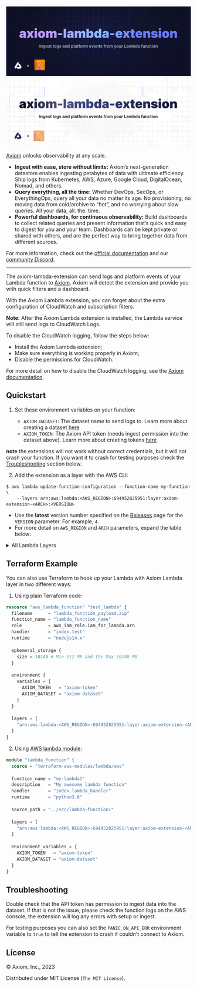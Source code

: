 ![axiom-lambda-extension: Ingest logs and platform events from your Lambda function](.github/workflows/images/banner-dark.svg#gh-dark-mode-only)
![axiom-lambda-extension: Ingest logs and platform events from your Lambda function](.github/workflows/images/banner-light.svg#gh-light-mode-only)

[Axiom](https://axiom.co) unlocks observability at any scale.

- **Ingest with ease, store without limits:** Axiom’s next-generation datastore
  enables ingesting petabytes of data with ultimate efficiency. Ship logs from
  Kubernetes, AWS, Azure, Google Cloud, DigitalOcean, Nomad, and others.
- **Query everything, all the time:** Whether DevOps, SecOps, or EverythingOps,
  query all your data no matter its age. No provisioning, no moving data from
  cold/archive to “hot”, and no worrying about slow queries. All your data, all.
  the. time.
- **Powerful dashboards, for continuous observability:** Build dashboards to
  collect related queries and present information that’s quick and easy to
  digest for you and your team. Dashboards can be kept private or shared with
  others, and are the perfect way to bring together data from different sources.

For more information, check out the [official documentation](https://axiom.co/docs)
and our [community Discord](https://axiom.co/discord).


---

The axiom-lambda-extension can send logs and platform events of your Lambda function to [Axiom](https://axiom.co/). Axiom will detect the extension and provide you with quick filters and a dashboard.

With the Axiom Lambda extension, you can forget about the extra configuration of CloudWatch and subscription filters.

**Note:** After the Axiom Lambda extension is installed, the Lambda service will still send logs to CloudWatch Logs. 

To disable the CloudWatch logging, follow the steps below:

* Install the Axiom Lambda extension;
* Make sure everything is working properly in Axiom;
* Disable the permissions for CloudWatch.

For more detail on how to disable the CloudWatch logging, see the [Axiom documentation](https://www.axiom.co/docs/send-data/lambda#disable-cloudwatch-logging).

## Quickstart

1. Set these environment variables on your function:

   - `AXIOM_DATASET`: The dataset name to send logs to. Learn more about creating a dataset [here](https://www.axiom.co/docs/reference/settings#dataset)
   - `AXIOM_TOKEN`: The Axiom API token (needs ingest permission into the dataset above). Learn more about creating tokens [here](https://www.axiom.co/docs/restapi/token#creating-an-access-token)

**note** the extensions will not work without correct credentials, but it will not crash your function. If you want it to crash for testing purposes
check the [Troubleshooting](#troubleshooting) section below.


2. Add the extension as a layer with the AWS CLI:

```shell
$ aws lambda update-function-configuration --function-name my-function \
    --layers arn:aws:lambda:<AWS_REGION>:694952825951:layer:axiom-extension-<ARCH>:<VERSION>
```
* Use the **latest** version number specified on the [Releases](https://github.com/axiomhq/axiom-lambda-extension/releases) page for the `VERSION` parameter. For example, `4`.
* For more detail on `AWS_REGION` and `ARCH` parameters, expand the table below:

<details>
<summary>
All Lambda Layers
</summary>

|  Region | arm64 | x86_64 |
|---------|--------|---------|
| us-west-1 | `arn:aws:lambda:us-west-1:694952825951:layer:axiom-extension-arm64:<VERSION>` |  `arn:aws:lambda:us-west-1:694952825951:layer:axiom-extension-x86_64:<VERSION>` |
| us-west-2  | `arn:aws:lambda:us-west-2:694952825951:layer:axiom-extension-arm64:<VERSION>` |  `arn:aws:lambda:us-west-2:694952825951:layer:axiom-extension-x86_64:<VERSION>` |
| us-east-1 | `arn:aws:lambda:us-east-1:694952825951:layer:axiom-extension-arm64:<VERSION>` | `arn:aws:lambda:us-east-1:694952825951:layer:axiom-extension-x86_64:<VERSION>` |
| us-east-2 | `arn:aws:lambda:us-east-2:694952825951:layer:axiom-extension-arm64:<VERSION>` |  `arn:aws:lambda:us-east-2:694952825951:layer:axiom-extension-x86_64:<VERSION>` |
| eu-west-1 | `arn:aws:lambda:eu-west-1:694952825951:layer:axiom-extension-arm64:<VERSION>` | `arn:aws:lambda:eu-west-1:694952825951:layer:axiom-extension-x86_64:<VERSION>` |
| eu-west-2 | `arn:aws:lambda:eu-west-2:694952825951:layer:axiom-extension-arm64:<VERSION>` |  `arn:aws:lambda:eu-west-2:694952825951:layer:axiom-extension-x86_64:<VERSION>` |
| eu-west-3  | `arn:aws:lambda:eu-west-3:694952825951:layer:axiom-extension-arm64:<VERSION>` |  `arn:aws:lambda:eu-west-3:694952825951:layer:axiom-extension-x86_64:<VERSION>` |
| eu-north-1 | `arn:aws:lambda:eu-north-1:694952825951:layer:axiom-extension-arm64:<VERSION>` | `arn:aws:lambda:eu-north-1:694952825951:layer:axiom-extension-x86_64:<VERSION>` |
| eu-central-1 | `arn:aws:lambda:eu-central-1:694952825951:layer:axiom-extension-arm64:<VERSION>` |  `arn:aws:lambda:eu-central-1:694952825951:layer:axiom-extension-x86_64:<VERSION>` |
| ca-central-1 | `arn:aws:lambda:ca-central-1:694952825951:layer:axiom-extension-arm64:<VERSION>` | `arn:aws:lambda:ca-central-1:694952825951:layer:axiom-extension-x86_64:<VERSION>` |
| sa-east-1 | `arn:aws:lambda:sa-east-1:694952825951:layer:axiom-extension-arm64:<VERSION>` |  `arn:aws:lambda:sa-east-1:694952825951:layer:axiom-extension-x86_64:<VERSION>` |
| ap-south-1  | `arn:aws:lambda:ap-south-1:694952825951:layer:axiom-extension-arm64:<VERSION>` |  `arn:aws:lambda:ap-south-1:694952825951:layer:axiom-extension-x86_64:<VERSION>` |
| ap-southeast-1 | `arn:aws:lambda:ap-southeast-1:694952825951:layer:axiom-extension-arm64:<VERSION>` | `arn:aws:lambda:ap-southeast-1:694952825951:layer:axiom-extension-x86_64:<VERSION>` |
| ap-southeast-2 | `arn:aws:lambda:ap-southeast-2:694952825951:layer:axiom-extension-arm64:<VERSION>` |  `arn:aws:lambda:ap-southeast-2:694952825951:layer:axiom-extension-x86_64:<VERSION>` |
| ap-northeast-1 | `arn:aws:lambda:ap-northeast-1:694952825951:layer:axiom-extension-arm64:<VERSION>` | `arn:aws:lambda:ap-northeast-1:694952825951:layer:axiom-extension-x86_64:<VERSION>` |
| ap-northeast-2 | `arn:aws:lambda:ap-northeast-2:694952825951:layer:axiom-extension-arm64:<VERSION>` |  `arn:aws:lambda:ap-northeast-2:694952825951:layer:axiom-extension-x86_64:<VERSION>` |
| ap-northeast-3  | `arn:aws:lambda:ap-northeast-3:694952825951:layer:axiom-extension-arm64:<VERSION>` |  `arn:aws:lambda:ap-northeast-3:694952825951:layer:axiom-extension-x86_64:<VERSION>` |
</details>


## Terraform Example

You can also use Terraform to hook up your Lambda with Axiom Lambda layer in two different ways:

1. Using plain Terraform code:
```tf
resource "aws_lambda_function" "test_lambda" {
  filename      = "lambda_function_payload.zip"
  function_name = "lambda_function_name"
  role          = aws_iam_role.iam_for_lambda.arn
  handler       = "index.test"
  runtime       = "nodejs14.x"

  ephemeral_storage {
    size = 10240 # Min 512 MB and the Max 10240 MB
  }

  environment {
    variables = {
      AXIOM_TOKEN   = "axiom-token"
      AXIOM_DATASET = "axiom-dataset"
    }
  }

  layers = [
    "arn:aws:lambda:<AWS_REGION>:694952825951:layer:axiom-extension-<ARCH>:<VERSION>"
  ]
}
```

2. Using [AWS lambda module](https://registry.terraform.io/modules/terraform-aws-modules/lambda/aws/latest):
```tf
module "lambda_function" {
  source = "terraform-aws-modules/lambda/aws"

  function_name = "my-lambda1"
  description   = "My awesome lambda function"
  handler       = "index.lambda_handler"
  runtime       = "python3.8"

  source_path = "../src/lambda-function1"

  layers = [
    "arn:aws:lambda:<AWS_REGION>:694952825951:layer:axiom-extension-<ARCH>:<VERSION>"
  ]

  environment_variables = {
    AXIOM_TOKEN   = "axiom-token"
    AXIOM_DATASET = "axiom-dataset"
  }
}
```

## Troubleshooting

Double check that the API token has permission to ingest data into the dataset. If that is not the issue, please check the function logs on the AWS console, the extension will log any errors with setup or ingest.

For testing purposes you can also set the `PANIC_ON_API_ERR` environment variable to `true` to tell the extension to crash if couldn't connect to Axiom.

## License

&copy; Axiom, Inc., 2023

Distributed under MIT License (`The MIT License`).
